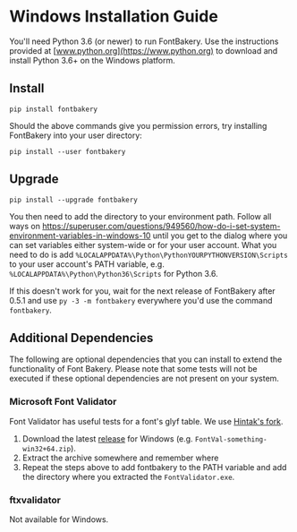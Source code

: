 # Windows Installation Guide

You'll need Python 3.6 (or newer) to run FontBakery.  Use the instructions provided at  [www.python.org](https://www.python.org) to download and install Python 3.6+ on the Windows platform.

## Install

    pip install fontbakery

Should the above commands give you permission errors, try installing FontBakery into your user directory:

    pip install --user fontbakery

## Upgrade

    pip install --upgrade fontbakery


You then need to add the directory to your environment path. Follow all ways on https://superuser.com/questions/949560/how-do-i-set-system-environment-variables-in-windows-10 until you get to the dialog where you can set variables either system-wide or for your user account. What you need to do is add `%LOCALAPPDATA%\Python\PythonYOURPYTHONVERSION\Scripts` to your user account's PATH variable, e.g. `%LOCALAPPDATA%\Python\Python36\Scripts` for Python 3.6. 

If this doesn't work for you, wait for the next release of FontBakery after 0.5.1 and use `py -3 -m fontbakery` everywhere you'd use the command `fontbakery`.

## Additional Dependencies

The following are optional dependencies that you can install to extend the functionality of Font Bakery.  Please note that some tests will not be executed if these optional dependencies are not present on your system.

### Microsoft Font Validator

Font Validator has useful tests for a font's glyf table. We use [Hintak's fork](https://github.com/HinTak/Font-Validator).

1. Download the latest [release](https://github.com/HinTak/Font-Validator/releases) for Windows (e.g. `FontVal-something-win32+64.zip`).
2. Extract the archive somewhere and remember where
3. Repeat the steps above to add fontbakery to the PATH variable and add the directory where you extracted the `FontValidator.exe`.

### ftxvalidator

Not available for Windows.
